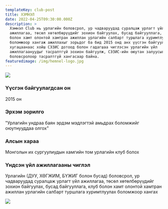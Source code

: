 ```yaml
---
templateKey: club-post
title: ХЭМНЭЛ
date: 2022-04-25T09:30:00.000Z
description: >
  Хэмнэл Club нь урлагийн боловсрол, ур чадваруудад суралцаж урлагт үйл
  ажиллагаа, төсөл хөтөлбөрүүдийг зохион байгуулах, бусад байгууллага, клуб
  болон хамт олонтой хамтран ажиллан урлагийн салбарт туршлага хуримтлуулах
  боломжоор хангаж ажиллахыг зорьдог ба бид 2015 онд анх үүсгэн байгуулагдсан
  хугацаанаас хойш СЭЗИС дотоод болон гадагшаа чиглэсэн урлагийн үйл
  ажиллагаануудыг тасралтгүй зохион байгуулж, СЭЗИС-ийн оюутан залуусыг урлагийн
  боловсролоор тасралтгүй хангасаар байна.
featuredimage: /img/hemnel-logo.jpg
---
```

![](/img/hemnel-logo.jpg)

### Үүсгэн байгуулагдсан он

2015 он

### Эрхэм зорилго

"Урлагийн ундраа баян эрдэм мэдлэгтэй амьдрах боломжийг оюутнууддаа олгох"

### Алсын хараа

Монголын их сургуулиудын хамгийн том урлагийн клуб болох

### Үндсэн үйл ажиллагааны чиглэл

Урлагийн (ДУУ, ХӨГЖИМ, БҮЖИГ болон бусад) боловсрол, ур чадваруудад суралцаж урлагт үйл ажиллагаа, төсөл хөтөлбөрүүдийг зохион байгуулах, бусад байгууллага, клуб болон хамт олонтой хамтран ажиллан урлагийн салбарт туршлага хуримтлуулах боломжоор хангах

![](/img/хэмнэл.jpg)